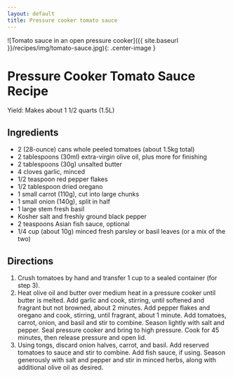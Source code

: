 ```yaml
---
layout: default
title: Pressure cooker tomato sauce
---
```

![Tomato sauce in an open pressure cooker]({{ site.baseurl }}/recipes/img/tomato-sauce.jpg){: .center-image }

# Pressure Cooker Tomato Sauce Recipe


Yield: Makes about 1 1/2 quarts (1.5L)

## Ingredients
* 2 (28-ounce) cans whole peeled tomatoes (about 1.5kg total)
* 2 tablespoons (30ml) extra-virgin olive oil, plus more for finishing
* 2 tablespoons (30g) unsalted butter
* 4 cloves garlic, minced
* 1/2 teaspoon red pepper flakes
* 1/2 tablespoon dried oregano
* 1 small carrot (110g), cut into large chunks
* 1 small onion (140g), split in half
* 1 large stem fresh basil
* Kosher salt and freshly ground black pepper
* 2 teaspoons Asian fish sauce, optional
* 1/4 cup (about 10g) minced fresh parsley or basil leaves (or a mix of the two)

## Directions
1. Crush tomatoes by hand and transfer 1 cup to a sealed container (for step 3).
2. Heat olive oil and butter over medium heat in a pressure cooker until butter is melted. Add garlic and cook, stirring, until softened and fragrant but not browned, about 2 minutes. Add pepper flakes and oregano and cook, stirring, until fragrant, about 1 minute. Add tomatoes, carrot, onion, and basil and stir to combine. Season lightly with salt and pepper. Seal pressure cooker and bring to high pressure. Cook for 45 minutes, then release pressure and open lid.
3. Using tongs, discard onion halves, carrot, and basil. Add reserved tomatoes to sauce and stir to combine. Add fish sauce, if using. Season generously with salt and pepper and stir in minced herbs, along with additional olive oil as desired.
